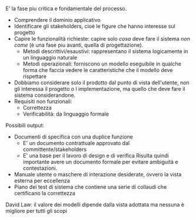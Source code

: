 E' la fase piu critica e fondamentale del processo.
- Comprendere il dominio applicativo
- Identificare gli stakeholders, cioè le figure che hanno interesse sul progetto 
- Capire le funzionalità richieste: capire solo $cosa$ deve fare il sistema $non$ $come$ (è una fase piu avanti, quella di progettazione). 
	- Metodi descrittivi/esaustivi: rappresentano il sistema logicamente in un linguaggio naturale 
	- Metodi operazionali: forniscono un modello eseguibile in qualche forma che faccia vedere le caratteristiche che il modello deve rispettare
- Dobbiamo considerare solo il prodotto dal punto di vista dell'utente, non gli interessa il progetto o l implementazione, ma quello che deve fare il sistema considerandone. 
- Requisiti non funzionali:
	- Correttezza
	- Verificabilità: da linguaggio formale 

Possibili output:
- Documenti di specifica con una duplice funzione
	- E' un documento contrattuale approvato dal committente/stakeholders
	- E' una base per il lavoro di design e di verifica
	Risulta quindi importante avere un documento formale per evitare ambiguità e contestazioni.
- Manuale utente o maschere di interazione desiderate, ovvero la vista esterna per eccellenza
- Piano dei test di sistema che contiene una serie di collaudi che certificano la correttezza

David Law: il valore dei modelli dipende dalla vista adottata ma nessuna è migliore per tutti gli scopi